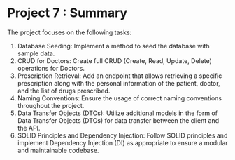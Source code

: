 # Project 7 : Summary
The project focuses on the following tasks:

1. Database Seeding: Implement a method to seed the database with sample data.
2. CRUD for Doctors: Create full CRUD (Create, Read, Update, Delete) operations for Doctors.
3. Prescription Retrieval: Add an endpoint that allows retrieving a specific prescription along with the personal information of the patient, doctor, and the list of drugs prescribed.
4. Naming Conventions: Ensure the usage of correct naming conventions throughout the project.
5. Data Transfer Objects (DTOs): Utilize additional models in the form of Data Transfer Objects (DTOs) for data transfer between the client and the API.
6. SOLID Principles and Dependency Injection: Follow SOLID principles and implement Dependency Injection (DI) as appropriate to ensure a modular and maintainable codebase.
